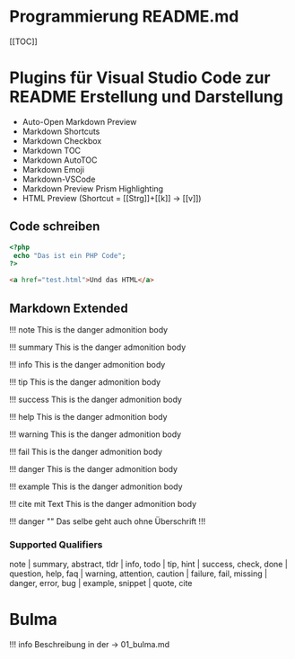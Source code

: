 # Programmierung README.md

[[TOC]]

# Plugins für Visual Studio Code zur README Erstellung und Darstellung

* Auto-Open Markdown Preview
* Markdown Shortcuts
* Markdown Checkbox
* Markdown TOC
* Markdown AutoTOC
* Markdown Emoji
* Markdown-VSCode
* Markdown Preview Prism Highlighting
* HTML Preview (Shortcut = [[Strg]]+[[k]] -> [[v]])

## Code schreiben

```php
<?php
 echo "Das ist ein PHP Code";
?>
```

```html
<a href="test.html">Und das HTML</a>
```

## Markdown Extended

!!! note 
    This is the danger admonition body

!!! summary 
    This is the danger admonition body

!!! info 
    This is the danger admonition body

!!! tip 
    This is the danger admonition body

!!! success 
    This is the danger admonition body

!!! help 
    This is the danger admonition body

!!! warning 
    This is the danger admonition body

!!! fail 
    This is the danger admonition body

!!! danger 
    This is the danger admonition body

!!! example 
    This is the danger admonition body

!!! cite mit Text
    This is the danger admonition body

!!! danger ""
    Das selbe geht auch ohne Überschrift !!!

### Supported Qualifiers
note | summary, abstract, tldr | info, todo | tip, hint | success, check, done | question, help, faq | warning, attention, caution | failure, fail, missing | danger, error, bug | example, snippet | quote, cite

# Bulma 

!!! info 
    Beschreibung in der -> 01_bulma.md